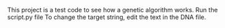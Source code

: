 This project is a test code to see how a genetic algorithm works. 
Run the script.py file
To change the target string, edit the text in the DNA file.
